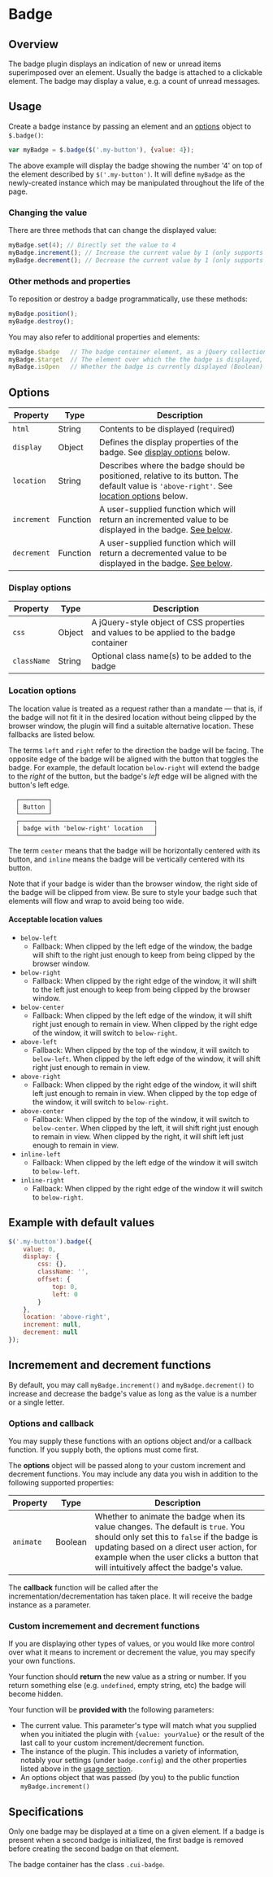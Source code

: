 # Badge

## Overview

The badge plugin displays an indication of new or unread items superimposed over an element. Usually the badge is attached to a clickable element. The badge may display a value, e.g. a count of unread messages.

## Usage

Create a badge instance by passing an element and an [options](#options) object to `$.badge()`:

```js
var myBadge = $.badge($('.my-button'), {value: 4});
```

The above example will display the badge showing the number '4' on top of the element described by `$('.my-button')`. It will define `myBadge` as the newly-created instance which may be manipulated throughout the life of the page.

### Changing the value

There are three methods that can change the displayed value:

```js
myBadge.set(4); // Directly set the value to 4
myBadge.increment(); // Increase the current value by 1 (only supports numbers and single letters unless a custom increment function is provided, see below)
myBadge.decrement(); // Decrease the current value by 1 (only supports numbers and single letters unless a custom decrement function is provided, see below)
```

### Other methods and properties

To reposition or destroy a badge programmatically, use these methods:

```js
myBadge.position();
myBadge.destroy();
```

You may also refer to additional properties and elements:

```js
myBadge.$badge   // The badge container element, as a jQuery collection
myBadge.$target  // The element over which the the badge is displayed, as a jQuery collection
myBadge.isOpen   // Whether the badge is currently displayed (Boolean)
```

## Options

Property | Type | Description
--- | --- | ---
`html` | String | Contents to be displayed (required)
`display` | Object | Defines the display properties of the badge. See [display options](#display-options) below.
`location` | String | Describes where the badge should be positioned, relative to its button. The default value is `'above-right'`. See [location options](#location-options) below.
`increment` | Function | A user-supplied function which will return an incremented value to be displayed in the badge. [See below](#custom-incremement-and-decrement-functions).
`decrement` | Function | A user-supplied function which will return a decremented value to be displayed in the badge. [See below](#custom-incremement-and-decrement-functions).

### Display options

Property | Type | Description
--- | --- | ---
`css` | Object | A jQuery-style object of CSS properties and values to be applied to the badge container
`className` | String | Optional class name(s) to be added to the badge

### Location options

The location value is treated as a request rather than a mandate &mdash; that is, if the badge will not fit it in the desired location without being clipped by the browser window, the plugin will find a suitable alternative location. These fallbacks are listed below.

The terms `left` and `right` refer to the direction the badge will be facing. The opposite edge of the badge will be aligned with the button that toggles the badge. For example, the default location `below-right` will extend the badge to the *right* of the button, but the badge's *left* edge will be aligned with the button's left edge.

```
  ┌────────┐
  │ Button │
  └────────┘
  ┌─────────────────────────────────────┐
  | badge with 'below-right' location   |
  └─────────────────────────────────────┘
```

The term `center` means that the badge will be horizontally centered with its button, and `inline` means the badge will be vertically centered with its button.

Note that if your badge is wider than the browser window, the right side of the badge will be clipped from view. Be sure to style your badge such that elements will flow and wrap to avoid being too wide.

#### Acceptable location values

- `below-left`
    + Fallback: When clipped by the left edge of the window, the badge will shift to the right just enough to keep from being clipped by the browser window.
- `below-right`
    + Fallback: When clipped by the right edge of the window, it will shift to the left just enough to keep from being clipped by the browser window.
- `below-center`
    + Fallback: When clipped by the left edge of the window, it will shift right just enough to remain in view. When clipped by the right edge of the window, it will switch to `below-right`.
- `above-left`
    + Fallback: When clipped by the top of the window, it will switch to `below-left`. When clipped by the left edge of the window, it will shift right just enough to remain in view.
- `above-right`
    + Fallback: When clipped by the right edge of the window, it will shift left just enough to remain in view. When clipped by the top edge of the window, it will switch to `below-right`.
- `above-center`
    + Fallback: When clipped by the top of the window, it will switch to `below-center`. When clipped by the left, it will shift right just enough to remain in view. When clipped by the right, it will shift left just enough to remain in view.
- `inline-left`
    + Fallback: When clipped by the left edge of the window it will switch to `below-left`.
- `inline-right`
    + Fallback: When clipped by the right edge of the window it will switch to `below-right`.

## Example with default values

```js
$('.my-button').badge({
    value: 0,
    display: {
        css: {},
        className: '',
        offset: {
            top: 0,
            left: 0
        }
    },
    location: 'above-right',
    increment: null,
    decrement: null
});
```

## Incremement and decrement functions

By default, you may call `myBadge.increment()` and `myBadge.decrement()` to increase and decrease the badge's value as long as the value is a number or a single letter.

### Options and callback

You may supply these functions with an options object and/or a callback function. If you supply both, the options must come first.

The **options** object will be passed along to your custom increment and decrement functions. You may include any data you wish in addition to the following supported properties:

Property | Type | Description
--- | --- | ---
`animate` | Boolean | Whether to animate the badge when its value changes. The default is `true`. You should only set this to `false` if the badge is updating based on a direct user action, for example when the user clicks a button that will intuitively affect the badge's value.

The **callback** function will be called after the incrementation/decrementation has taken place. It will receive the badge instance as a parameter.

### Custom incremement and decrement functions

If you are displaying other types of values, or you would like more control over what it means to increment or decrement the value, you may specify your own functions.

Your function should **return** the new value as a string or number. If you return something else (e.g. `undefined`, empty string, etc) the badge will become hidden.

Your function will be **provided with** the following parameters:

- The current value. This parameter's type will match what you supplied when you initiated the plugin with `{value: yourValue}` or the result of the last call to your custom increment/decrement function.
- The instance of the plugin. This includes a variety of information, notably your settings (under `badge.config`) and the other properties listed above in the [usage section](#other-methods-and-properties).
- An options object that was passed (by you) to the public function `myBadge.increment()`

## Specifications

Only one badge may be displayed at a time on a given element. If a badge is present when a second badge is initialized, the first badge is removed before creating the second badge on that element.

The badge container has the class `.cui-badge`.

